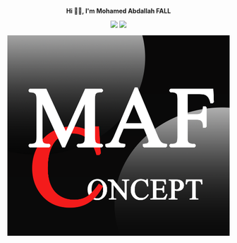 <div id="header" align="center">
  <p><strong>Hi 👋🏾, I'm Mohamed Abdallah FALL</strong></p>
  <img src="https://media.giphy.com/media/M9gbBd9nbDrOTu1Mqx/giphy.gif" width="100"/>
  <img src="akshay-web-design.gif" width="600"/>
</div>

![Cover](https://github.com/AbdallahMaf/AbdallahMaf/blob/main/img/cover.png)







